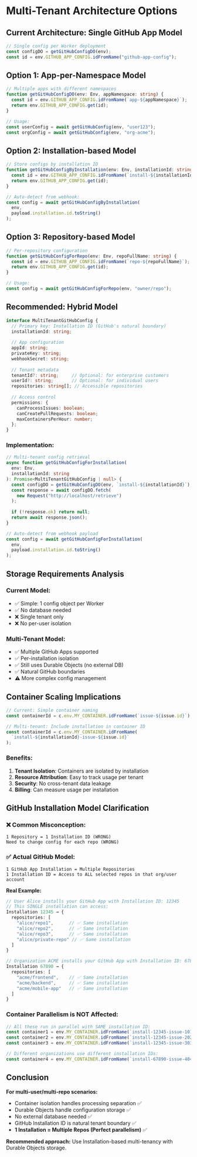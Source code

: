 # Multi-Tenant Architecture Options

## Current Architecture: Single GitHub App Model

```typescript
// Single config per Worker deployment
const configDO = getGitHubConfigDO(env);
const id = env.GITHUB_APP_CONFIG.idFromName("github-app-config");
```

## Option 1: App-per-Namespace Model

```typescript
// Multiple apps with different namespaces
function getGitHubConfigDO(env: Env, appNamespace: string) {
  const id = env.GITHUB_APP_CONFIG.idFromName(`app-${appNamespace}`);
  return env.GITHUB_APP_CONFIG.get(id);
}

// Usage:
const userConfig = await getGitHubConfig(env, "user123");
const orgConfig = await getGitHubConfig(env, "org-acme");
```

## Option 2: Installation-based Model

```typescript
// Store configs by installation ID
function getGitHubConfigByInstallation(env: Env, installationId: string) {
  const id = env.GITHUB_APP_CONFIG.idFromName(`install-${installationId}`);
  return env.GITHUB_APP_CONFIG.get(id);
}

// Auto-detect from webhook:
const config = await getGitHubConfigByInstallation(
  env, 
  payload.installation.id.toString()
);
```

## Option 3: Repository-based Model

```typescript
// Per-repository configuration
function getGitHubConfigForRepo(env: Env, repoFullName: string) {
  const id = env.GITHUB_APP_CONFIG.idFromName(`repo-${repoFullName}`);
  return env.GITHUB_APP_CONFIG.get(id);
}

// Usage:
const config = await getGitHubConfigForRepo(env, "owner/repo");
```

## Recommended: Hybrid Model

```typescript
interface MultiTenantGitHubConfig {
  // Primary key: Installation ID (GitHub's natural boundary)
  installationId: string;
  
  // App configuration
  appId: string;
  privateKey: string;
  webhookSecret: string;
  
  // Tenant metadata
  tenantId?: string;     // Optional: for enterprise customers
  userId?: string;       // Optional: for individual users
  repositories: string[]; // Accessible repositories
  
  // Access control
  permissions: {
    canProcessIssues: boolean;
    canCreatePullRequests: boolean;
    maxContainersPerHour: number;
  };
}
```

### Implementation:

```typescript
// Multi-tenant config retrieval
async function getGitHubConfigForInstallation(
  env: Env, 
  installationId: string
): Promise<MultiTenantGitHubConfig | null> {
  const configDO = getGitHubConfigDO(env, `install-${installationId}`);
  const response = await configDO.fetch(
    new Request("http://localhost/retrieve")
  );
  
  if (!response.ok) return null;
  return await response.json();
}

// Auto-detect from webhook payload
const config = await getGitHubConfigForInstallation(
  env,
  payload.installation.id.toString()
);
```

## Storage Requirements Analysis

### Current Model:
- ✅ Simple: 1 config object per Worker
- ✅ No database needed
- ❌ Single tenant only
- ❌ No per-user isolation

### Multi-Tenant Model:
- ✅ Multiple GitHub Apps supported  
- ✅ Per-installation isolation
- ✅ Still uses Durable Objects (no external DB)
- ✅ Natural GitHub boundaries
- ⚠️ More complex config management

## Container Scaling Implications

```typescript
// Current: Simple container naming
const containerId = c.env.MY_CONTAINER.idFromName(`issue-${issue.id}`);

// Multi-tenant: Include installation in container ID
const containerId = c.env.MY_CONTAINER.idFromName(
  `install-${installationId}-issue-${issue.id}`
);
```

### Benefits:
1. **Tenant Isolation**: Containers are isolated by installation
2. **Resource Attribution**: Easy to track usage per tenant
3. **Security**: No cross-tenant data leakage
4. **Billing**: Can measure usage per installation

## GitHub Installation Model Clarification

### **❌ Common Misconception:**
```
1 Repository = 1 Installation ID (WRONG)
Need to change config for each repo (WRONG)
```

### **✅ Actual GitHub Model:**
```
1 GitHub App Installation = Multiple Repositories
1 Installation ID = Access to ALL selected repos in that org/user account
```

**Real Example:**
```typescript
// User Alice installs your GitHub App with Installation ID: 12345
// This SINGLE installation can access:
Installation 12345 → {
  repositories: [
    "alice/repo1",      // ✅ Same installation
    "alice/repo2",      // ✅ Same installation  
    "alice/repo3",      // ✅ Same installation
    "alice/private-repo" // ✅ Same installation
  ]
}

// Organization ACME installs your GitHub App with Installation ID: 67890  
Installation 67890 → {
  repositories: [
    "acme/frontend",    // ✅ Same installation
    "acme/backend",     // ✅ Same installation
    "acme/mobile-app"   // ✅ Same installation
  ]
}
```

### **Container Parallelism is NOT Affected:**
```typescript
// All these run in parallel with SAME installation ID:
const container1 = env.MY_CONTAINER.idFromName(`install-12345-issue-101`); // alice/repo1 issue
const container2 = env.MY_CONTAINER.idFromName(`install-12345-issue-202`); // alice/repo2 issue  
const container3 = env.MY_CONTAINER.idFromName(`install-12345-issue-303`); // alice/repo3 issue

// Different organizations use different installation IDs:
const container4 = env.MY_CONTAINER.idFromName(`install-67890-issue-404`); // acme/frontend issue
```

## Conclusion

**For multi-user/multi-repo scenarios:**
- Container isolation handles processing separation ✅
- Durable Objects handle configuration storage ✅  
- No external database needed ✅
- GitHub Installation ID is natural tenant boundary ✅
- **1 Installation = Multiple Repos (Perfect parallelism)** ✅

**Recommended approach:**
Use Installation-based multi-tenancy with Durable Objects storage.
